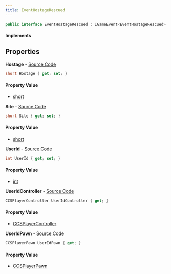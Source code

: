 ```yaml
---
title: EventHostageRescued
---
```


```csharp
public interface EventHostageRescued : IGameEvent<EventHostageRescued>
```

#### Implements

## Properties

**Hostage** - [Source Code](https://github.com/swiftly-solution/swiftlys2/blob/master/managed/src/SwiftlyS2.Generated/GameEvents/Interfaces/EventHostageRescued.cs#L43)

```csharp
short Hostage { get; set; }
```

#### Property Value

- [short](https://learn.microsoft.com/dotnet/api/system.int16)

**Site** - [Source Code](https://github.com/swiftly-solution/swiftlys2/blob/master/managed/src/SwiftlyS2.Generated/GameEvents/Interfaces/EventHostageRescued.cs#L50)

```csharp
short Site { get; set; }
```

#### Property Value

- [short](https://learn.microsoft.com/dotnet/api/system.int16)

**UserId** - [Source Code](https://github.com/swiftly-solution/swiftlys2/blob/master/managed/src/SwiftlyS2.Generated/GameEvents/Interfaces/EventHostageRescued.cs#L36)

```csharp
int UserId { get; set; }
```

#### Property Value

- [int](https://learn.microsoft.com/dotnet/api/system.int32)

**UserIdController** - [Source Code](https://github.com/swiftly-solution/swiftlys2/blob/master/managed/src/SwiftlyS2.Generated/GameEvents/Interfaces/EventHostageRescued.cs#L22)

```csharp
CCSPlayerController UserIdController { get; }
```

#### Property Value

- [CCSPlayerController](/docs/api/shared/schemadefinitions/ccsplayercontroller)

**UserIdPawn** - [Source Code](https://github.com/swiftly-solution/swiftlys2/blob/master/managed/src/SwiftlyS2.Generated/GameEvents/Interfaces/EventHostageRescued.cs#L29)

```csharp
CCSPlayerPawn UserIdPawn { get; }
```

#### Property Value

- [CCSPlayerPawn](/docs/api/shared/schemadefinitions/ccsplayerpawn)

